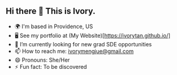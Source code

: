 ## Hi there 👋 This is Ivory.

<!--
**ivorytan/ivorytan** is a ✨ _special_ ✨ repository because its `README.md` (this file) appears on your GitHub profile.

Here are some ideas to get you started:

- 🔭 I’m currently working on ...
- 🌱 I’m currently learning ...
- 👯 I’m looking to collaborate on ...
- 🤔 I’m looking for help with ...
- 💬 Ask me about ...
- 📫 How to reach me: ...
- 😄 Pronouns: ...
- ⚡ Fun fact: ...
-->

- 🌍 I'm based in Providence, US
- 🖥️ See my portfolio at (My Website)[https://ivorytan.github.io/]
- 🔭 I’m currently looking for new grad SDE opportunities
- 📫 How to reach me: ivorymengjue@gmail.com
- 😄 Pronouns: She/Her
- ⚡ Fun fact: To be discovered
